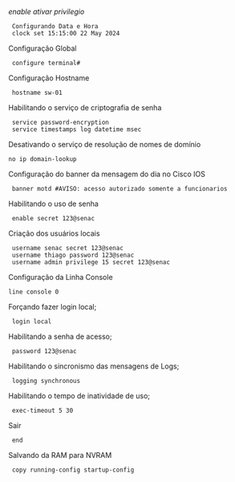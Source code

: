 *enable ativar privilegio*


     Configurando Data e Hora
     clock set 15:15:00 22 May 2024


Configuração Global

     configure terminal#
     
Configuração Hostname

     hostname sw-01
            
Habilitando o serviço de criptografia de senha
   
     service password-encryption
     service timestamps log datetime msec
        
Desativando o serviço de resolução de nomes de domínio
   
    no ip domain-lookup
        
Configuração do banner da mensagem do dia no Cisco IOS

     banner motd #AVISO: acesso autorizado somente a funcionarios

Habilitando o uso de senha
     
     enable secret 123@senac

 
Criação dos usuários locais
            
     username senac secret 123@senac
     username thiago password 123@senac 
     username admin privilege 15 secret 123@senac
Configuração da Linha Console
    
    line console 0

Forçando fazer login local;
                    
     login local
Habilitando a senha de acesso;
                
     password 123@senac
                
Habilitando o sincronismo das mensagens de Logs;
                
     logging synchronous
Habilitando o tempo de inatividade de uso;

     exec-timeout 5 30
Sair 
               
     end

Salvando da RAM para NVRAM

     copy running-config startup-config
